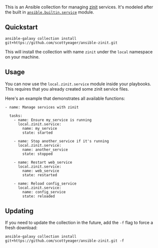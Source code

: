 This is an Ansible collection for managing [zinit](https://github.com/threefoldtech/zinit) services. It's modeled after the built in [`ansible.builtin.service`](https://docs.ansible.com/ansible/latest/collections/ansible/builtin/service_module.html) module.

## Quickstart

```
ansible-galaxy collection install git+https://github.com/scottyeager/ansible-zinit.git
```

This will install the collection with name `zinit` under the `local` namespace on your machine.

## Usage

You can now use the `local.zinit.service` module inside your playbooks. This requires that you already created some zinit service files.

Here's an example that demonstrates all available functions:

```
- name: Manage services with zinit

  tasks:
    - name: Ensure my_service is running
      local.zinit.service:
        name: my_service
        state: started

    - name: Stop another_service if it's running
      local.zinit.service:
        name: another_service
        state: stopped

    - name: Restart web_service
      local.zinit.service:
        name: web_service
        state: restarted

    - name: Reload config_service
      local.zinit.service:
        name: config_service
        state: reloaded
```

## Updating

If you need to update the collection in the future, add the `-f` flag to force a fresh download:

```
ansible-galaxy collection install git+https://github.com/scottyeager/ansible-zinit.git -f
```
